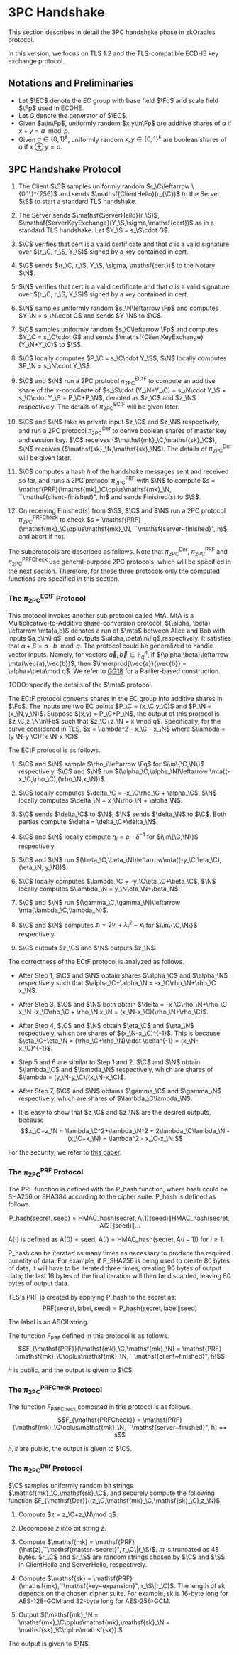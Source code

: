 # 3PC Handshake
This section describes in detail the 3PC handshake phase in zkOracles protocol.

In this version, we focus on TLS 1.2 and the TLS-compatible ECDHE key exchange protocol. 

## Notations and Preliminaries

- Let $\EC$ denote the EC group with base field $\Fq$ and scale field $\Fp$ used in ECDHE.
- Let $G$ denote the generator of $\EC$.
- Given $a\in\Fp$, uniformly random $x,y\in\Fp$ are additive shares of $a$ if $x+y = a\mod p$.
- Given $a\in \{0,1\}^k$, uniformly random $x,y \in\{0,1\}^k$ are boolean shares of $a$ if $x\oplus y = a$.

## 3PC Handshake Protocol
1. The Client $\C$ samples uniformly random $r_\C\leftarrow \{0,1\}^{256}$ and sends $\mathsf{ClientHello}(r_{\C})$ to the Server $\S$ to start a standard TLS handshake.

2. The Server sends $\mathsf{ServerHello}(r_\S)$, $\mathsf{ServerKeyExchange}(Y_\S,\sigma,\mathsf{cert})$ as in a standard TLS handshake. Let $Y_\S = s_\S\cdot G$.

3. $\C$ verifies that $\mathsf{cert}$ is a valid certificate and that $\sigma$ is a valid signature over $(r_\C, r_\S, Y_\S)$ signed by a key contained in $\mathsf{cert}$.

4. $\C$ sends $(r_\C, r_\S, Y_\S, \sigma, \mathsf{cert})$ to the Notary $\N$.

5. $\N$ verifies that $\mathsf{cert}$ is a valid certificate and that $\sigma$ is a valid signature over $(r_\C, r_\S, Y_\S)$ signed by a key contained in $\mathsf{cert}$.

6. $\N$ samples uniformly random $s_\N\leftarrow \Fp$ and computes $Y_\N = s_\N\cdot G$ and sends $Y_\N$ to $\C$.

7. $\C$ samples uniformly random $s_\C\leftarrow \Fp$ and computes $Y_\C = s_\C\cdot G$ and sends $\mathsf{ClientKeyExchange}(Y_\N+Y_\C)$ to $\S$.

8. $\C$ locally computes $P_\C = s_\C\cdot Y_\S$, $\N$ locally computes $P_\N = s_\N\cdot Y_\S$.

9. $\C$ and $\N$ run a 2PC protocol $\pi_{\mathsf{2PC}}^{\mathsf{ECtF}}$ to compute an additive share of the $x$-coordinate of $s_\S\cdot (Y_\N+Y_\C) = s_\N\cdot Y_\S + s_\C\cdot Y_\S = P_\C+P_\N$, denoted as $z_\C$ and $z_\N$ respectively. The details of $\pi_{\mathsf{2PC}}^{\mathsf{ECtF}}$ will be given later.

10. $\C$ and $\N$ take as private input $z_\C$ and $z_\N$ respectively, and run a 2PC protocol $\pi_{\mathsf{2PC}}^{\mathsf{Der}}$ to derive boolean shares of master key and session key. $\C$ receives ($\mathsf{mk}_\C,\mathsf{sk}_\C$), $\N$ receives ($\mathsf{sk}_\N,\mathsf{sk}_\N$). The details of $\pi_{\mathsf{2PC}}^{\mathsf{Der}}$ will be given later.

11. $\C$ computes a hash ${h}$ of the handshake messages sent and received so far, and runs a 2PC protocol $\pi_{\mathsf{2PC}}^{\mathsf{PRF}}$ with $\N$ to compute 
$s = \mathsf{PRF}(\mathsf{mk}_\C\oplus\mathsf{mk}_\N, ``\mathsf{client~finished}", h)$ and sends $\mathsf{Finished}(s)$ to $\S$.

12. On receiving $\mathsf{Finished}(s)$ from $\S$, $\C$ and $\N$ run a 2PC protocol $\pi_{\mathsf{2PC}}^\mathsf{PRFCheck}$ to check $s = \mathsf{PRF}(\mathsf{mk}_\C\oplus\mathsf{mk}_\N, ``\mathsf{server~finished}", h)$, and abort if not.

The subprotocols are described as follows. Note that $\pi_{\mathsf{2PC}}^{\mathsf{Der}}$, $\pi_{\mathsf{2PC}}^{\mathsf{PRF}}$ and $\pi_{\mathsf{2PC}}^\mathsf{PRFCheck}$ use general-purpose 2PC protocols, which will be specified in the next section. Therefore, for these three protocols only the computed functions are specified in this section.


### The $\pi_{\mathsf{2PC}}^{\mathsf{ECtF}}$ Protocol
This protocol invokes another sub protocol called $\mathsf{MtA}$. $\mathsf{MtA}$ is a Multiplicative-to-Additive share-conversion protocol. $(\alpha, \beta) \leftarrow \mta(a,b)$ denotes a run of $\mta$ between Alice and Bob with inputs $a,b\in\Fq$, and outputs $\alpha,\beta\in\Fq$,respectively. It satisfies that $\alpha+\beta = a\cdot b\mod q$. The protocol could be generalized to handle vector inputs. Namely, for vectors $\vec{a},\vec{b}\in\mathbb{F}_q^n$, if $(\alpha,\beta)\leftarrow \mta(\vec{a},\vec{b})$, then $\innerprod{\vec{a}}{\vec{b}} = \alpha+\beta\mod q$.
We refer to [GG18](https://eprint.iacr.org/2019/114.pdf) for a Paillier-based construction.

TODO: specify the details of the $\mta$ protocol.

The ECtF protocol converts shares in the EC group into additive shares in $\Fq$. The inputs are two EC points $P_\C = (x_\C,y_\C)$ and $P_\N = (x_\N,y_\N)$. Suppose $(x,y) = P_\C+P_\N$, the output of this protocol is $z_\C,z_\N\in\Fq$ such that $z_\C+z_\N = x \mod q$. Specifically, for the curve considered in TLS, $x = \lambda^2 - x_\C - x_\N$ where $\lambda = (y_\N-y_\C)/(x_\N-x_\C)$.

The ECtF protocol is as follows.

1. $\C$ and $\N$ sample $\rho_i\leftarrow \Fq$ for $i\in\{\C,\N\}$ respectively. $\C$ and $\N$ run $(\alpha_\C,\alpha_\N)\leftarrow \mta((-x_\C,\rho_\C),(\rho_\N,x_\N))$.

2. $\C$ locally computes $\delta_\C = -x_\C\rho_\C + \alpha_\C$, $\N$ locally computes $\delta_\N = x_\N\rho_\N + \alpha_\N$.

3. $\C$ sends $\delta_\C$ to $\N$, $\N$ sends $\delta_\N$ to $\C$. Both parties compute $\delta = \delta_\C+\delta_\N$.

4. $\C$ and $\N$ locally compute $\eta_i= \rho_i\cdot \delta^{-1}$ for $i\in\{\C,\N\}$ respectively.

5. $\C$ and $\N$ run $(\beta_\C,\beta_\N)\leftarrow\mta((-y_\C,\eta_\C),(\eta_\N, y_\N))$.

6. $\C$ locally computes $\lambda_\C = -y_\C\eta_\C+\beta_\C$, $\N$ locally computes $\lambda_\N = y_\N\eta_\N+\beta_N$. 

7. $\C$ and $\N$ run $(\gamma_\C,\gamma_\N)\leftarrow \mta(\lambda_\C,\lambda_N)$.

8. $\C$ and $\N$ computes $z_i = 2\gamma_i+\lambda_i^2 - x_i$ for $i\in\{\C,\N\}$ respectively.

9. $\C$ outputs $z_\C$ and $\N$ outputs $z_\N$.



The correctness of the ECtF protocol is analyzed as follows.

- After Step 1, $\C$ and $\N$ obtain shares $\alpha_\C$ and $\alpha_\N$ respectively such that $\alpha_\C+\alpha_\N = -x_\C\rho_\N+\rho_\C x_\N$.

- After Step 3, $\C$ and $\N$ both obtain $\delta = -x_\C\rho_\N+\rho_\C x_\N -x_\C\rho_\C + \rho_\N x_\N = (x_\N-x_\C)(\rho_\N+\rho_\C)$.

- After Step 4, $\C$ and $\N$ obtain $\eta_\C$ and $\eta_\N$ respectively, which are shares of $(x_\N-x_\C)^{-1}$. This is because $\eta_\C+\eta_\N = (\rho_\C+\rho_\N)\cdot \delta^{-1} = (x_\N-x_\C)^{-1}$.

- Step 5 and 6 are similar to Step 1 and 2. $\C$ and $\N$ obtain $\lambda_\C$ and $\lambda_\N$ respectively, which are shares of $\lambda = (y_\N-y_\C)/(x_\N-x_\C)$.

- After Step 7, $\C$ and $\N$ obtains $\gamma_\C$ and $\gamma_\N$ respectively, which are shares of $\lambda_\C\lambda_\N$.

- It is easy to show that $z_\C$ and $z_\N$ are the desired outputs, because 
$$z_\C+z_\N = \lambda_\C^2+\lambda_\N^2 + 2\lambda_\C\lambda_\N - (x_\C+x_\N) = \lambda^2 - x_\C-x_\N.$$

For the security, we refer to [this paper](https://arxiv.org/pdf/1909.00938.pdf).
### The $\pi_{\mathsf{2PC}}^{\mathsf{PRF}}$ Protocol
The PRF function is defined with the $\mathsf{P\_{hash}}$ function, where $\mathsf{hash}$ could be $\mathsf{SHA}256$ or $\mathsf{SHA}384$ according to the cipher suite. $\mathsf{P\_{hash}}$ is defined as follows.

$$\mathsf{P\_{hash}}(\mathsf{secret},\mathsf{seed}) = \mathsf{HMAC\_hash}(\mathsf{secret}, \mathsf{A}(1)\|\mathsf{seed})\Big\|\mathsf{HMAC\_hash}(\mathsf{secret}, \mathsf{A}(2)\|\mathsf{seed})\Big\|...$$

$\mathsf{A}(\cdot)$ is defined as $\mathsf{A}(0) = \mathsf{seed}$, $\mathsf{A}(i) = \mathsf{HMAC\_hash}(\mathsf{secret}, \mathsf{A}(i-1))$ for $i\geq 1$.

$\mathsf{P\_{hash}}$ can be iterated as many times as necessary to produce the required quantity of data. For example, if $\mathsf{P\_{SHA}}256$ is being used to create $80$ bytes of data, it will have to be iterated three times, creating $96$ bytes of output data; the last $16$ bytes of the final iteration will then be discarded, leaving $80$ bytes of output data.

TLS's $\mathsf{PRF}$ is created by applying $\mathsf{P\_{hash}}$ to the secret as:
$$\mathsf{PRF}(\mathsf{secret},\mathsf{label},\mathsf{seed}) = \mathsf{P\_{hash}}(\mathsf{secret}, \mathsf{label\|seed})$$

The label is an ASCII string.

The function $F_{\mathsf{PRF}}$ defined in this protocol is as follows.
$$F_{\mathsf{PRF}}(\mathsf{mk}_\C,\mathsf{mk}_\N) = \mathsf{PRF}(\mathsf{mk}_\C\oplus\mathsf{mk}_\N, ``\mathsf{client~finished}", h)$$

$h$ is public, and the output is given to $\C$.
### The $\pi_{\mathsf{2PC}}^\mathsf{PRFCheck}$ Protocol
The function $F_{\mathsf{PRFCheck}}$ computed in this protocol is as follows.
$$F_{\mathsf{PRFCheck}} = \mathsf{PRF}(\mathsf{mk}_\C\oplus\mathsf{mk}_\N, ``\mathsf{server~finished}", h) == s$$

$h,s$ are public, the output is given to $\C$.
### The $\pi_{\mathsf{2PC}}^{\mathsf{Der}}$ Protocol
$\C$ samples uniformly random bit strings $\mathsf{mk}_\C,\mathsf{sk}_\C$, and securely compute the following function $F_{\mathsf{Der}}((z_\C,\mathsf{mk}_\C,\mathsf{sk}_\C),z_\N)$.

1. Compute $z = z_\C+z_\N\mod q$.

2. Decompose $z$ into bit string $\hat{z}$.

3. Compute $\mathsf{mk} = \mathsf{PRF}(\hat{z},``\mathsf{master~secret}", r_\C\|r_\S)$. $m$ is truncated as $48$ bytes. $r_\C$ and $r_\S$ are random strings chosen by $\C$ and $\S$ in $\mathsf{ClientHello}$ and $\mathsf{ServerHello}$, respectively.

4. Compute $\mathsf{sk} = \mathsf{PRF}(\mathsf{mk},``\mathsf{key~expansion}", r_\S\|r_\C)$. The length of $\mathsf{sk}$ depends on the chosen cipher suite. For example, $\mathsf{sk}$ is $16$-byte long for AES-128-GCM and $32$-byte long for AES-256-GCM.

5. Output $(\mathsf{mk}_\N = \mathsf{mk}_\C\oplus\mathsf{mk},\mathsf{sk}_\N = \mathsf{sk}_\C\oplus\mathsf{sk}).$

The output is given to $\N$.

